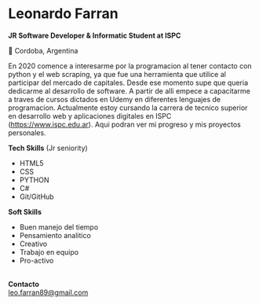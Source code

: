 <H1>Leonardo Farran</H1>

<b>JR Software Developer & Informatic Student at ISPC</b>

📍 Cordoba, Argentina</BR>

En 2020 comence a interesarme por la programacion al tener contacto con python y el web scraping, ya que fue una herramienta que utilice al participar del mercado de capitales. Desde ese momento supe que queria dedicarme al desarrollo de software. A partir de alli empece a capacitarme a traves de cursos dictados en Udemy en diferentes lenguajes de programacion. Actualmente estoy cursando la carrera de tecnico superior en desarrollo web y aplicaciones digitales en ISPC (https://www.ispc.edu.ar).
Aqui podran ver mi progreso y mis proyectos personales.

<b>Tech Skills</b> (Jr seniority)</BR>
<ul>
<li>HTML5</li>
<li>CSS</li>
<li>PYTHON</li>
<li>C#</li>
<li>Git/GitHub</li>
</ul>


<b>Soft Skills</b></BR>
<ul>
<li>Buen manejo del tiempo</li>
<li>Pensamiento analitico</li>
<li>Creativo</li>
<li>Trabajo en equipo</li>
<li>Pro-activo</li>

</ul>
</BR>
<b>Contacto</b></BR>
<a href="mailto:leo.farran89@gmail.com">leo.farran89@gmail.com</a>
